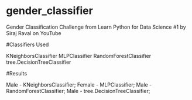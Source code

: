 # gender_classifier
Gender Classification Challenge from Learn Python for Data Science #1 by Siraj Raval on YouTube 

#Classifiers Used

KNeighborsClassifier
MLPClassifier
RandomForestClassifier
tree.DecisionTreeClassifier

#Results

Male - KNeighborsClassifier;
Female - MLPClassifier;
Male - RandomForestClassifier;
Male - tree.DecisionTreeClassifier;
